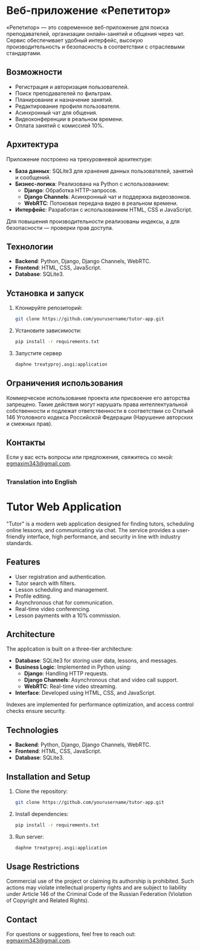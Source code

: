 # Веб-приложение «Репетитор»

«Репетитор» — это современное веб-приложение для поиска преподавателей, организации онлайн-занятий и общения через чат. Сервис обеспечивает удобный интерфейс, высокую производительность и безопасность в соответствии с отраслевыми стандартами.

## Возможности
- Регистрация и авторизация пользователей.
- Поиск преподавателей по фильтрам.
- Планирование и назначение занятий.
- Редактирование профиля пользователя.
- Асинхронный чат для общения.
- Видеоконференции в реальном времени.
- Оплата занятий с комиссией 10%.

## Архитектура
Приложение построено на трехуровневой архитектуре:
- **База данных**: SQLite3 для хранения данных пользователей, занятий и сообщений.
- **Бизнес-логика**: Реализована на Python с использованием:
  - **Django**: Обработка HTTP-запросов.
  - **Django Channels**: Асинхронный чат и поддержка видеозвонков.
  - **WebRTC**: Потоковая передача видео в реальном времени.
- **Интерфейс**: Разработан с использованием HTML, CSS и JavaScript.

Для повышения производительности реализованы индексы, а для безопасности — проверки прав доступа.

## Технологии
- **Backend**: Python, Django, Django Channels, WebRTC.
- **Frontend**: HTML, CSS, JavaScript.
- **Database**: SQLite3.


## Установка и запуск
1. Клонируйте репозиторий:
   ```bash
   git clone https://github.com/yourusername/tutor-app.git
2. Установите зависимости:
   ```bash
   pip install -r requirements.txt
3. Запустите сервер
   ```bash
   daphne treatyproj.asgi:application

## Ограничения использования
Коммерческое использование проекта или присвоение его авторства запрещено. Такие действия могут нарушать права интеллектуальной собственности и подлежат ответственности в соответствии со Статьей 146 Уголовного кодекса Российской Федерации (Нарушение авторских и смежных прав).

## Контакты 
Если у вас есть вопросы или предложения, свяжитесь со мной: egmaxim343@gmail.com.
##
### Translation into English
# Tutor Web Application

"Tutor" is a modern web application designed for finding tutors, scheduling online lessons, and communicating via chat. The service provides a user-friendly interface, high performance, and security in line with industry standards.

## Features
- User registration and authentication.
- Tutor search with filters.
- Lesson scheduling and management.
- Profile editing.
- Asynchronous chat for communication.
- Real-time video conferencing.
- Lesson payments with a 10% commission.

## Architecture
The application is built on a three-tier architecture:
- **Database**: SQLite3 for storing user data, lessons, and messages.
- **Business Logic**: Implemented in Python using:
  - **Django**: Handling HTTP requests.
  - **Django Channels**: Asynchronous chat and video call support.
  - **WebRTC**: Real-time video streaming.
- **Interface**: Developed using HTML, CSS, and JavaScript.

Indexes are implemented for performance optimization, and access control checks ensure security.

## Technologies
- **Backend**: Python, Django, Django Channels, WebRTC.
- **Frontend**: HTML, CSS, JavaScript.
- **Database**: SQLite3.

## Installation and Setup
1. Clone the repository:
   ```bash
   git clone https://github.com/yourusername/tutor-app.git
2. Install dependencies:
   ```bash
   pip install -r requirements.txt
3. Run server:
   ```bash
   daphne treatyproj.asgi:application
## Usage Restrictions
Commercial use of the project or claiming its authorship is prohibited. Such actions may violate intellectual property rights and are subject to liability under Article 146 of the Criminal Code of the Russian Federation (Violation of Copyright and Related Rights).

## Contact
For questions or suggestions, feel free to reach out: egmaxim343@gmail.com.

